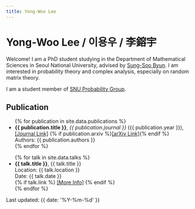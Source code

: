 ```yaml
---
title: Yong-Woo Lee
---
```


# Yong-Woo Lee / 이용우 / 李鎔宇

Welcome! I am a PhD student studying in the Department of Mathematical Sciences in Seoul National University, advised by [Sung-Soo Byun](https://sites.google.com/view/sungsoobyun/welcome). I am interested in probability theory and complex analysis, especially on random matrix theory.

I am a student member of [SNU Probability Group](https://sites.google.com/view/snuprob/).

## Publication
<ul>
  {% for publication in site.data.publications %}
    <li>
      <strong>{{ publication.title }}</strong>, <em>{{ publication.journal }}</em> ({{ publication.year }}), 
      <a href="{{ publication.link }}" target="_blank">[Journal Link]</a>
      {% if publication.arxiv %}<a href="{{ publication.arxiv }}" target="_blank">[arXiv Link]</a>{% endif %}
      <br>Authors: {{ publication.authors }}
    </li>
  {% endfor %}
</ul>

<ul>
  {% for talk in site.data.talks %}
    <li>
      <strong>{{ talk.title }}</strong>, {{ talk.title }} <br>
      Location: {{ talk.location }} <br>
      Date: {{ talk.date }} <br>
      {% if talk.link %}
        <a href="{{ talk.link }}" target="_blank">[More Info]</a>
      {% endif %}
    </li>
  {% endfor %}
</ul>

<p>Last updated: {{ date: '%Y-%m-%d' }}</p>
